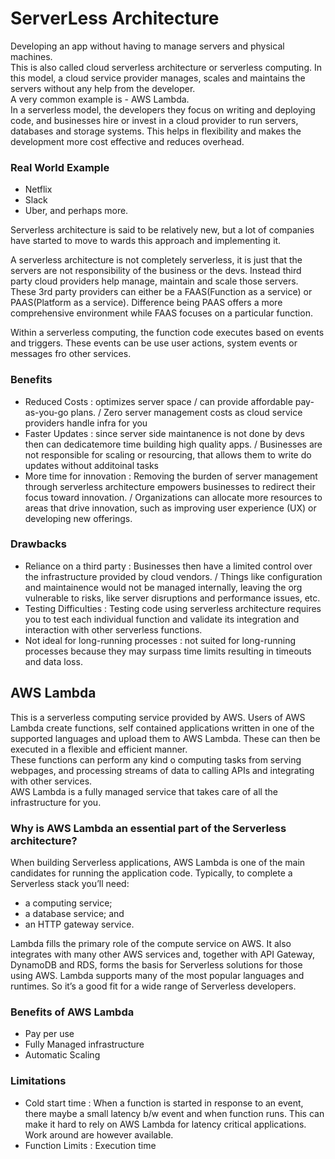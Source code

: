 # ServerLess Architecture 

Developing an app without having to manage servers and physical machines. <br>
This is also called cloud serverless architecture or serverless computing. 
In this model, a cloud service provider manages, scales and maintains the servers without any help from the developer.
<br>A very common example is - AWS Lambda.
<br>In a serverless model, the developers they focus on writing and deploying code, 
and businesses hire or invest in a cloud provider to run servers, databases and storage systems. This helps in flexibility and makes the development more cost effective and reduces overhead.<br>

### Real World Example 
- Netflix
- Slack
- Uber, 
and perhaps more. 

Serverless architecture is said to be relatively new, but a lot of companies have started to move to wards this approach and implementing it. <br>

A serverless architecture is not completely serverless, it is just that the servers are not responsibility of the  business or the devs.
Instead third party cloud providers help manage, maintain and scale those servers. <br>
These 3rd party providers can either be a FAAS(Function as a service) or PAAS(Platform as a service).
Difference being PAAS offers a more comprehensive environment while FAAS focuses on a particular function.
<br>

Within a serverless computing, the function code executes based on events and triggers. 
These events can be use user actions, system events or messages fro other services.  

### Benefits 
- Reduced Costs : optimizes server space / can provide affordable pay-as-you-go plans.
/ Zero server management costs as cloud service providers handle infra for you
- Faster Updates : since server side maintanence is not done by devs then can dedicatemore time building high quality apps. 
/ Businesses are not responsible for scaling or resourcing, that allows them to write do updates without additoinal tasks 
- More time for innovation : Removing the burden of server management through serverless architecture empowers businesses to redirect their focus toward innovation. 
/ Organizations can allocate more resources to areas that drive innovation, such as improving user experience (UX) or developing new offerings.

### Drawbacks 
- Reliance on a third party : Businesses then have a limited control over the infrastructure provided by cloud vendors. / 
Things like configuration and maintainence would not be managed internally, 
leaving the org vulnerable to risks, like server disruptions and performance issues, etc. 
- Testing Difficulties : Testing code using serverless architecture requires you to test each individual function and validate its integration and interaction with other serverless functions. 
- Not ideal for long-running processes : not suited for long-running processes because they may surpass time limits resulting in timeouts and data loss. 


## AWS Lambda

This is a serverless computing service provided by AWS. Users of AWS Lambda create functions, self contained applications written in one of the supported languages and upload them to AWS Lambda.
These can then be executed in a flexible and efficient manner.<br>
These functions can perform any kind o computing tasks from serving webpages, and processing streams of data to calling APIs and integrating with other services.
<br>
AWS Lambda is a fully managed service that takes care of all the infrastructure for you.

###  Why is AWS Lambda an essential part of the Serverless architecture?

When building Serverless applications, AWS Lambda is one of the main candidates for running the application code. 
Typically, to complete a Serverless stack you’ll need:

- a computing service;
- a database service; and
- an HTTP gateway service.


Lambda fills the primary role of the compute service on AWS. 
It also integrates with many other AWS services 
and, together with API Gateway, DynamoDB and RDS, forms the basis for Serverless solutions for those using AWS. 
Lambda supports many of the most popular languages and runtimes. 
So it’s a good fit for a wide range of Serverless developers.

### Benefits of AWS Lambda

- Pay per use
- Fully Managed infrastructure
- Automatic Scaling 

### Limitations 

- Cold start time : When a function is started in response to an event, there maybe a small latency b/w event and when function runs. 
This can make it hard to rely on AWS Lambda for latency critical applications. Work around are however available. 
-  Function Limits : Execution time 



